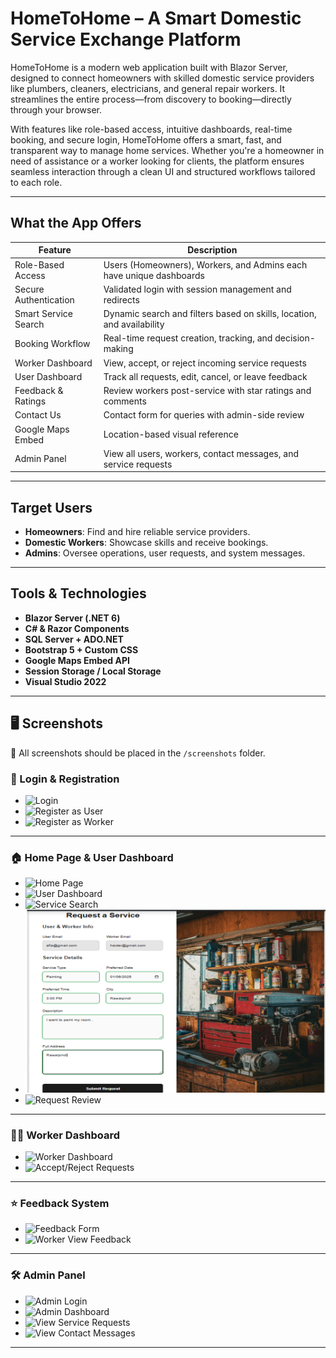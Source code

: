 # HomeToHome – A Smart Domestic Service Exchange Platform

HomeToHome is a modern web application built with Blazor Server, designed to connect homeowners with skilled domestic service providers like plumbers, cleaners, electricians, and general repair workers. It streamlines the entire process—from discovery to booking—directly through your browser.

With features like role-based access, intuitive dashboards, real-time booking, and secure login, HomeToHome offers a smart, fast, and transparent way to manage home services. Whether you're a homeowner in need of assistance or a worker looking for clients, the platform ensures seamless interaction through a clean UI and structured workflows tailored to each role.



---

## What the App Offers

| Feature                 | Description                                                                 |
|-------------------------|-----------------------------------------------------------------------------|
| Role-Based Access       | Users (Homeowners), Workers, and Admins each have unique dashboards         |
| Secure Authentication   | Validated login with session management and redirects                       |
| Smart Service Search    | Dynamic search and filters based on skills, location, and availability      |
| Booking Workflow        | Real-time request creation, tracking, and decision-making                   |
| Worker Dashboard        | View, accept, or reject incoming service requests                           |
| User Dashboard          | Track all requests, edit, cancel, or leave feedback                         |
| Feedback & Ratings      | Review workers post-service with star ratings and comments                  |
| Contact Us              | Contact form for queries with admin-side review                             |
| Google Maps Embed       | Location-based visual reference                                             |
| Admin Panel             | View all users, workers, contact messages, and service requests             |

---

## Target Users

-  **Homeowners**: Find and hire reliable service providers.
- **Domestic Workers**: Showcase skills and receive bookings.
- **Admins**: Oversee operations, user requests, and system messages.

---

## Tools & Technologies

- **Blazor Server (.NET 6)**
- **C# & Razor Components**
- **SQL Server + ADO.NET**
- **Bootstrap 5 + Custom CSS**
- **Google Maps Embed API**
- **Session Storage / Local Storage**
- **Visual Studio 2022**

---

## 🖥️ Screenshots

📍 All screenshots should be placed in the `/screenshots` folder.

### 🔐 Login & Registration

- ![Login](screenshots/login.png)
- ![Register as User](screenshots/register-user.png)
- ![Register as Worker](screenshots/register-worker.png)

---

### 🏠 Home Page & User Dashboard

- ![Home Page](screenshots/homepage.png)
- ![User Dashboard](screenshots/user-dashboard.png)
- ![Service Search](screenshots/search-service.png)
- ![Request Form](screenshots/request-form.png)
- ![Request Review](screenshots/request-review.png)

---

### 👨‍🔧 Worker Dashboard

- ![Worker Dashboard](screenshots/worker-dashboard.png)
- ![Accept/Reject Requests](screenshots/accept-request.png)

---

### ⭐ Feedback System

- ![Feedback Form](screenshots/feedback-form.png)
- ![Worker View Feedback](screenshots/feedback-worker.png)

---

### 🛠️ Admin Panel

- ![Admin Login](screenshots/admin-login.png)
- ![Admin Dashboard](screenshots/admin-dashboard.png)
- ![View Service Requests](screenshots/all-requests.png)
- ![View Contact Messages](screenshots/contact-admin.png)

---

